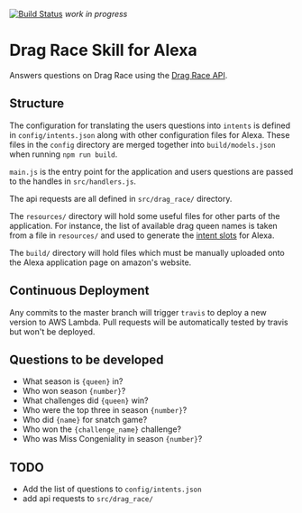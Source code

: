 [![Build Status](https://travis-ci.org/calum/alexa-drag-race-skill.svg?branch=master)](https://travis-ci.org/calum/alexa-drag-race-skill)
_work in progress_
# Drag Race Skill for Alexa

Answers questions on Drag Race using the [Drag Race API](https://drag-race-api.readme.io/docs).

## Structure
The configuration for translating the users questions into `intents` is defined in `config/intents.json` along with other configuration files for Alexa. These files in the `config` directory are merged together into `build/models.json` when running `npm run build`.

`main.js` is the entry point for the application and users questions are passed to the handles in `src/handlers.js`.

The api requests are all defined in `src/drag_race/` directory.

The `resources/` directory will hold some useful files for other parts of the application. For instance, the list of available drag queen names is taken from a file in `resources/` and used to generate the [intent slots](https://developer.amazon.com/docs/custom-skills/custom-interaction-model-reference.htm) for Alexa.

The `build/` directory will hold files which must be manually uploaded onto the Alexa application page on amazon's website.

## Continuous Deployment
Any commits to the master branch will trigger `travis` to deploy a new version to AWS Lambda. Pull requests will be automatically tested by travis but won't be deployed.

## Questions to be developed
* What season is `{queen}` in?
* Who won season `{number}`?
* What challenges did `{queen}` win?
* Who were the top three in season `{number}`?
* Who did `{name}` for snatch game?
* Who won the `{challenge_name}` challenge?
* Who was Miss Congeniality in season `{number}`?

## TODO
* Add the list of questions to `config/intents.json` 
* add api requests to `src/drag_race/`
